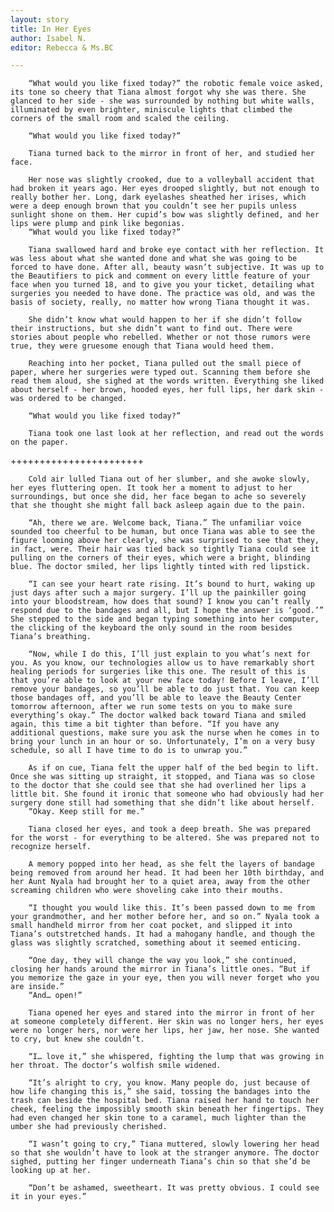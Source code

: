 ```yaml
---
layout: story
title: In Her Eyes
author: Isabel N.
editor: Rebecca & Ms.BC

---
```

		“What would you like fixed today?” the robotic female voice asked, its tone so cheery that Tiana almost forgot why she was there. She glanced to her side - she was surrounded by nothing but white walls, illuminated by even brighter, miniscule lights that climbed the corners of the small room and scaled the ceiling. 
        
    	“What would you like fixed today?”
        
    	Tiana turned back to the mirror in front of her, and studied her face. 
        
    	Her nose was slightly crooked, due to a volleyball accident that had broken it years ago. Her eyes drooped slightly, but not enough to really bother her. Long, dark eyelashes sheathed her irises, which were a deep enough brown that you couldn’t see her pupils unless sunlight shone on them. Her cupid’s bow was slightly defined, and her lips were plump and pink like begonias. 
    	“What would you like fixed today?” 
        
    	Tiana swallowed hard and broke eye contact with her reflection. It was less about what she wanted done and what she was going to be forced to have done. After all, beauty wasn’t subjective. It was up to the Beautifiers to pick and comment on every little feature of your face when you turned 18, and to give you your ticket, detailing what surgeries you needed to have done. The practice was old, and was the basis of society, really, no matter how wrong Tiana thought it was. 
        
    	She didn’t know what would happen to her if she didn’t follow their instructions, but she didn’t want to find out. There were stories about people who rebelled. Whether or not those rumors were true, they were gruesome enough that Tiana would heed them.
        
    	Reaching into her pocket, Tiana pulled out the small piece of paper, where her surgeries were typed out. Scanning them before she read them aloud, she sighed at the words written. Everything she liked about herself - her brown, hooded eyes, her full lips, her dark skin - was ordered to be changed. 
        
    	“What would you like fixed today?” 
    
    	Tiana took one last look at her reflection, and read out the words on the paper. 

\+++++++++++++++++++++++

    	Cold air lulled Tiana out of her slumber, and she awoke slowly, her eyes fluttering open. It took her a moment to adjust to her surroundings, but once she did, her face began to ache so severely that she thought she might fall back asleep again due to the pain. 
        
    	“Ah, there we are. Welcome back, Tiana.” The unfamiliar voice sounded too cheerful to be human, but once Tiana was able to see the figure looming above her clearly, she was surprised to see that they, in fact, were. Their hair was tied back so tightly Tiana could see it pulling on the corners of their eyes, which were a bright, blinding blue. The doctor smiled, her lips lightly tinted with red lipstick.
        
    	“I can see your heart rate rising. It’s bound to hurt, waking up just days after such a major surgery. I’ll up the painkiller going into your bloodstream, how does that sound? I know you can’t really respond due to the bandages and all, but I hope the answer is ‘good.’” She stepped to the side and began typing something into her computer, the clicking of the keyboard the only sound in the room besides Tiana’s breathing. 
        
    	“Now, while I do this, I’ll just explain to you what’s next for you. As you know, our technologies allow us to have remarkably short healing periods for surgeries like this one. The result of this is that you’re able to look at your new face today! Before I leave, I’ll remove your bandages, so you’ll be able to do just that. You can keep those bandages off, and you’ll be able to leave the Beauty Center tomorrow afternoon, after we run some tests on you to make sure everything’s okay.” The doctor walked back toward Tiana and smiled again, this time a bit tighter than before. “If you have any additional questions, make sure you ask the nurse when he comes in to bring your lunch in an hour or so. Unfortunately, I’m on a very busy schedule, so all I have time to do is to unwrap you.”
        
    	As if on cue, Tiana felt the upper half of the bed begin to lift. Once she was sitting up straight, it stopped, and Tiana was so close to the doctor that she could see that she had overlined her lips a little bit. She found it ironic that someone who had obviously had her surgery done still had something that she didn’t like about herself. 
    	“Okay. Keep still for me.”
        
    	Tiana closed her eyes, and took a deep breath. She was prepared for the worst - for everything to be altered. She was prepared not to recognize herself. 
        
    	A memory popped into her head, as she felt the layers of bandage being removed from around her head. It had been her 10th birthday, and her Aunt Nyala had brought her to a quiet area, away from the other screaming children who were shoveling cake into their mouths.
        
    	“I thought you would like this. It’s been passed down to me from your grandmother, and her mother before her, and so on.” Nyala took a small handheld mirror from her coat pocket, and slipped it into Tiana’s outstretched hands. It had a mahogany handle, and though the glass was slightly scratched, something about it seemed enticing. 
        
    	“One day, they will change the way you look,” she continued, closing her hands around the mirror in Tiana’s little ones. “But if you memorize the gaze in your eye, then you will never forget who you are inside.” 
    	“And… open!” 
        
    	Tiana opened her eyes and stared into the mirror in front of her at someone completely different. Her skin was no longer hers, her eyes were no longer hers, nor were her lips, her jaw, her nose. She wanted to cry, but knew she couldn’t. 
        
    	“I… love it,” she whispered, fighting the lump that was growing in her throat. The doctor’s wolfish smile widened.
        
    	“It’s alright to cry, you know. Many people do, just because of how life changing this is,” she said, tossing the bandages into the trash can beside the hospital bed. Tiana raised her hand to touch her cheek, feeling the impossibly smooth skin beneath her fingertips. They had even changed her skin tone to a caramel, much lighter than the umber she had previously cherished.
        
    	“I wasn’t going to cry,” Tiana muttered, slowly lowering her head so that she wouldn’t have to look at the stranger anymore. The doctor sighed, putting her finger underneath Tiana’s chin so that she’d be looking up at her. 
        
    	“Don’t be ashamed, sweetheart. It was pretty obvious. I could see it in your eyes.”